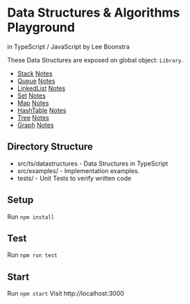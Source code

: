 # Data Structures & Algorithms Playground
in TypeScript / JavaScript by Lee Boonstra

These Data Structures are exposed on global object: `Library`.

* [Stack](https://github.com/savelee/js-datastructures-algorithms/blob/master/src/ts/datastructures/Stack.ts) [Notes](https://github.com/savelee/js-datastructures-algorithms/blob/master/study/stack.md)
* [Queue](https://github.com/savelee/js-datastructures-algorithms/blob/master/src/ts/datastructures/Queue.ts) [Notes](https://github.com/savelee/js-datastructures-algorithms/blob/master/study/queue.md)
* [LinkedList](https://github.com/savelee/js-datastructures-algorithms/blob/master/src/ts/datastructures/LinkedList.ts) [Notes](https://github.com/savelee/js-datastructures-algorithms/blob/master/study/linkedlist.md)
* [Set](https://github.com/savelee/js-datastructures-algorithms/blob/master/src/ts/datastructures/Set.ts) [Notes](https://github.com/savelee/js-datastructures-algorithms/blob/master/study/set.md)
* [Map](https://github.com/savelee/js-datastructures-algorithms/blob/master/src/ts/datastructures/Map.ts) [Notes](https://github.com/savelee/js-datastructures-algorithms/blob/master/study/map.md)
* [HashTable](https://github.com/savelee/js-datastructures-algorithms/blob/master/src/ts/datastructures/HashTable.ts) [Notes](https://github.com/savelee/js-datastructures-algorithms/blob/master/study/hashtable.md)
* [Tree](https://github.com/savelee/js-datastructures-algorithms/blob/master/src/ts/datastructures/Tree.ts) [Notes](https://github.com/savelee/js-datastructures-algorithms/blob/master/study/tree.md)
* [Graph](https://github.com/savelee/js-datastructures-algorithms/blob/master/src/ts/datastructures/Graph.ts) [Notes](https://github.com/savelee/js-datastructures-algorithms/blob/master/study/graph.md)

## Directory Structure

* src/ts/datastructures - Data Structures in TypeScript
* src/examples/ - Implementation examples. 
* tests/ - Unit Tests to verify written code

## Setup

Run `npm install`

## Test

Run `npm run test`

## Start

Run `npm start`
Visit http://localhost:3000



